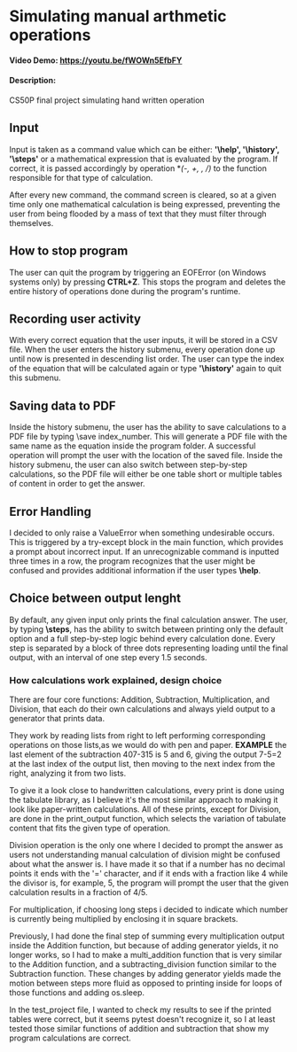 # Simulating manual arthmetic operations
#### Video Demo:  https://youtu.be/fWOWn5EfbFY
#### Description:
  CS50P final project simulating hand written operation
  ## Input
  Input is taken as a command value which can be either:
  **'\help', '\history', '\steps'** or a mathematical expression that is evaluated by the program.
  If correct, it is passed accordingly by operation **(-, +, *, /)** 
  to the function responsible for that type of calculation.
  
  After every new command, the command screen is cleared,
  so at a given time only one mathematical calculation is being expressed,
  preventing the user from being flooded by a mass of text that they must filter through themselves.
  
  ## How to stop program
  The user can quit the program by triggering an EOFError (on Windows systems only) by pressing **CTRL+Z**.
  This stops the program and deletes the entire history of operations done during the program's runtime.

  ## Recording user activity
  With every correct equation that the user inputs, it will be stored in a CSV file.
  When the user enters the history submenu,
  every operation done up until now is presented in descending list order.
  The user can type the index of the equation that will be calculated again or type **'\history'** again to quit this submenu.
  
  ## Saving data to PDF
  Inside the history submenu, the user has the ability to save calculations to a PDF file by typing \save index_number.
  This will generate a PDF file with the same name as the equation inside the program folder.
  A successful operation will prompt the user with the location of the saved file.
  Inside the history submenu, the user can also switch between step-by-step calculations,
  so the PDF file will either be one table short or multiple tables of content in order to get the answer.
  
  ## Error Handling
  I decided to only raise a ValueError when something undesirable occurs.
  This is triggered by a try-except block in the main function,
  which provides a prompt about incorrect input.
  If an unrecognizable command is inputted three times in a row,
  the program recognizes that the user might be confused and 
  provides additional information if the user types **\help**.
  ## Choice between output lenght
  By default, any given input only prints the final calculation answer.
  The user, by typing **\steps**, has the ability to switch between
  printing only the default option and a full step-by-step logic behind every calculation done.
  Every step is separated by a block of three dots representing loading until the final output,
  with an interval of one step every 1.5 seconds.
  
  

  ### How calculations work explained, design choice
  There are four core functions: Addition, Subtraction, Multiplication, and Division,
  that each do their own calculations and always yield output to a generator that prints data. 
      
  They work by reading lists from right to left
  performing corresponding operations on those lists,as we would do with pen and paper.
  **EXAMPLE**
  the last element of the subtraction 407-315 is 5 and 6,
  giving the output 7-5=2 at the last index of the output list,
  then moving to the next index from the right, analyzing it from two lists.

  To give it a look close to handwritten calculations, every print is done using the tabulate library,
  as I believe it's the most similar approach to making it look like paper-written calculations.
  All of these prints, except for Division, are done in the print_output function,
  which selects the variation of tabulate content that fits the given type of operation.

  Division operation is the only one where 
  I decided to prompt the answer as users not understanding
  manual calculation of division might be confused about what the answer is.
  I have made it so that if a number has no decimal points it ends with the '=' character,
  and if it ends with a fraction like 4 while the divisor is, for example, 5,
  the program will prompt the user that the given calculation results in a fraction of 4/5.
      
  For multiplication, if choosing long steps i decided to indicate 
  which number is currently being multiplied by enclosing it in square brackets.
      
  Previously, I had done the final step of summing every multiplication output inside the Addition function,
  but because of adding generator yields, it no longer works,
  so I had to make a multi_addition function that is very similar to the Addition function,
  and a subtracting_division function similar to the Subtraction function.
  These changes by adding generator yields made the motion between steps more fluid
  as opposed to printing inside for loops of those functions and adding os.sleep.
      
  In the test_project file, I wanted to check my results to see if the printed tables were correct,
  but it seems pytest doesn't recognize it,
  so I at least tested those similar functions of addition and subtraction that show my program calculations are correct.
      
